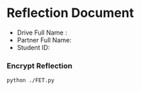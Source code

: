 # Reflection Document

* Drive Full Name  : 
* Partner Full Name: 
* Student ID: 



### Encrypt Reflection
```bash
python ./FET.py
```